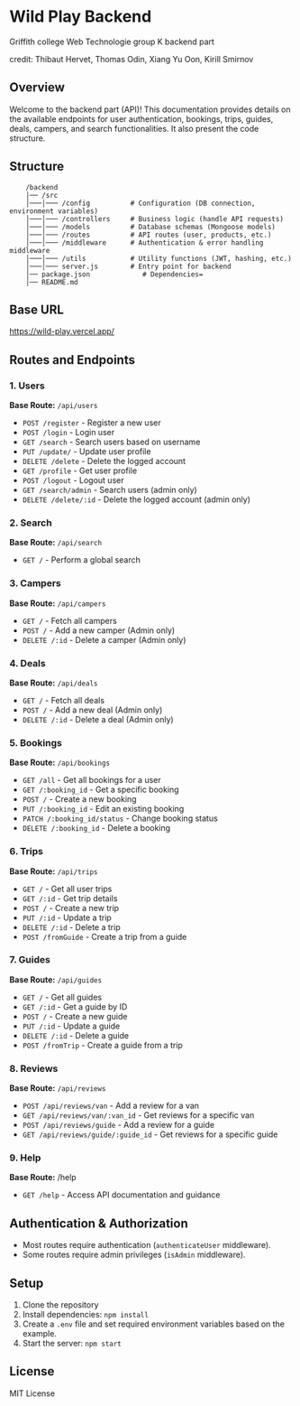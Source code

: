 # Wild Play Backend

Griffith college Web Technologie group K backend part

credit: Thibaut Hervet, Thomas Odin, Xiang Yu Oon, Kirill Smirnov

## Overview

Welcome to the backend part (API)! This documentation provides details on the available endpoints for user authentication, bookings, trips, guides, deals, campers, and search functionalities. It also present the code structure.

## Structure

        /backend
        │── /src
        │───│─── /config          # Configuration (DB connection, environment variables)
        │───│─── /controllers     # Business logic (handle API requests)
        │───│─── /models          # Database schemas (Mongoose models)
        │───│─── /routes          # API routes (user, products, etc.)
        │───│─── /middleware      # Authentication & error handling middleware
        │───│─── /utils           # Utility functions (JWT, hashing, etc.)
        │───│─── server.js        # Entry point for backend
        │── package.json             # Dependencies=
        │── README.md

## Base URL

https://wild-play.vercel.app/

## Routes and Endpoints

### 1. Users

**Base Route:** `/api/users`

- `POST /register` - Register a new user
- `POST /login` - Login user
- `GET /search` - Search users based on username
- `PUT /update/` - Update user profile
- `DELETE /delete` - Delete the logged account
- `GET /profile` - Get user profile
- `POST /logout` - Logout user
- `GET /search/admin` - Search users (admin only)
- `DELETE /delete/:id` - Delete the logged account (admin only)

### 2. Search

**Base Route:** `/api/search`

- `GET /` - Perform a global search

### 3. Campers

**Base Route:** `/api/campers`

- `GET /` - Fetch all campers
- `POST /` - Add a new camper (Admin only)
- `DELETE /:id` - Delete a camper (Admin only)

### 4. Deals

**Base Route:** `/api/deals`

- `GET /` - Fetch all deals
- `POST /` - Add a new deal (Admin only)
- `DELETE /:id` - Delete a deal (Admin only)

### 5. Bookings

**Base Route:** `/api/bookings`

- `GET /all` - Get all bookings for a user
- `GET /:booking_id` - Get a specific booking
- `POST /` - Create a new booking
- `PUT /:booking_id` - Edit an existing booking
- `PATCH /:booking_id/status` - Change booking status
- `DELETE /:booking_id` - Delete a booking

### 6. Trips

**Base Route:** `/api/trips`

- `GET /` - Get all user trips
- `GET /:id` - Get trip details
- `POST /` - Create a new trip
- `PUT /:id` - Update a trip
- `DELETE /:id` - Delete a trip
- `POST /fromGuide` - Create a trip from a guide

### 7. Guides

**Base Route:** `/api/guides`

- `GET /` - Get all guides
- `GET /:id` - Get a guide by ID
- `POST /` - Create a new guide
- `PUT /:id` - Update a guide
- `DELETE /:id` - Delete a guide
- `POST /fromTrip` - Create a guide from a trip

### 8. Reviews

**Base Route:** `/api/reviews`

- `POST /api/reviews/van` - Add a review for a van
- `GET /api/reviews/van/:van_id` - Get reviews for a specific van
- `POST /api/reviews/guide` - Add a review for a guide
- `GET /api/reviews/guide/:guide_id` - Get reviews for a specific guide

### 9. Help

**Base Route:** /help

- `GET /help` - Access API documentation and guidance

## Authentication & Authorization

- Most routes require authentication (`authenticateUser` middleware).
- Some routes require admin privileges (`isAdmin` middleware).

## Setup

1. Clone the repository
2. Install dependencies: `npm install`
3. Create a `.env` file and set required environment variables based on the example.
4. Start the server: `npm start`

## License

MIT License
